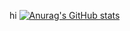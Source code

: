 hi
[![Anurag's GitHub stats](https://github-readme-stats.vercel.app/api?username=absolutelynotmonika)](https://github.com/anuraghazra/github-readme-stats)
